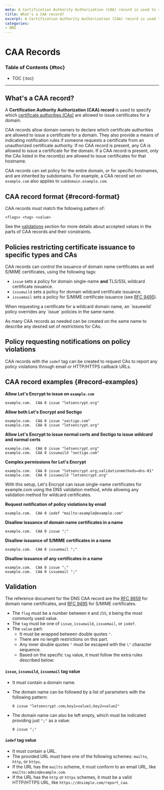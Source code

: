 ```yaml
---
meta: A Certification Authority Authorization (CAA) record is used to specify which certificate authorities (CAs) are allowed to issue certificates for a domain.
title: What's a CAA record?
excerpt: A Certification Authority Authorization (CAA) record is used to specify which certificate authorities (CAs) are allowed to issue certificates for a domain.
categories:
- DNS
---
```


# CAA Records

### Table of Contents {#toc}

* TOC
{:toc}

---

## What's a CAA record?

A **Certification Authority Authorization (CAA) record** is used to specify which [certificate authorities (CAs)](/articles/what-is-certificate-authority/) are allowed to issue certificates for a domain.

CAA records allow domain owners to declare which certificate authorities are allowed to issue a certificate for a domain. They also provide a means of indicating notification rules if someone requests a certificate from an unauthorized certificate authority. If no CAA record is present, any CA is allowed to issue a certificate for the domain. If a CAA record is present, only the CAs listed in the record(s) are allowed to issue certificates for that hostname.

CAA records can set policy for the entire domain, or for specific hostnames, and are inherited by subdomains. For example, a CAA record set on `example.com` also applies to `subdomain.example.com`.

## CAA record format {#record-format}

CAA records must match the following pattern of:

```
<flags> <tag> <value>
```

See the [validations](#validation) section for more details about accepted values in the parts of CAA records and their constraints.

## Policies restricting certificate issuance to specific types and CAs

CAA records can control the issuance of domain name certificates as well S/MIME certificates, using the following tags:

- `issue` sets a policy for domain single-name **and** TLS/SSL wildcard certificate issuance.
- `issuewild` sets a policy for domain wildcard certificate issuance.
- `issuemail` sets a policy for S/MIME certificate issuance (see [RFC 9495](https://datatracker.ietf.org/doc/rfc9495/)).

<warning>
When requesting a certificate for a wildcard domain name, an `issuewild` policy overrides any `issue` policies in the same name.
</warning>

As many CAA records as needed can be created on the same name to describe any desired set of restrictions for CAs.

## Policy requesting notifications on policy violations

CAA records with the `iodef` tag can be created to request CAs to report any policy violations through email or HTTP/HTTPS callback URLs.

## CAA record examples {#record-examples}

**Allow Let's Encrypt to issue on `example.com`**
```
example.com.  CAA 0 issue "letsencrypt.org"

```

**Allow both Let's Encrypt and Sectigo**
```
example.com.  CAA 0 issue "sectigo.com"
example.com.  CAA 0 issue "letsencrypt.org"
```

**Allow Let's Encrypt to issue normal certs and Sectigo to issue _wildcard_ and normal certs**

```
example.com.  CAA 0 issue "letsencrypt.org"
example.com.  CAA 0 issuewild "sectigo.com"
```

**Complex permissions for Let's Encrypt**

```
example.com.  CAA 0 issue "letsencrypt.org;validationmethods=dns-01"
example.com.  CAA 0 issuewild "letsencrypt.org"
```

With this setup, Let's Encrypt can issue single-name certificates for example.com using the DNS validation method, while allowing any validation method for wildcard certificates.

**Request notification of policy violations by email**

```
example.com.  CAA 0 iodef "mailto:example@example.com"
```

**Disallow issuance of domain name certificates in a name**

```
example.com.  CAA 0 issue ";"
```

**Disallow issuance of S/MIME certificates in a name**

```
example.com.  CAA 0 issuemail ";"
```

**Disallow issuance of any certificates in a name**

```
example.com.  CAA 0 issue ";"
example.com.  CAA 0 issuemail ";"
```

## Validation

The reference document for the DNS CAA record are the [RFC 8659](https://datatracker.ietf.org/doc/html/rfc8659) for domain name certificates, and [RFC 9495](https://datatracker.ietf.org/doc/rfc9495/) for S/MIME certificates.

- The `flag` must be a number between `0` and `255`, `0` being the most commonly used value.
- The `tag` must be one of `issue`, `issuewild`, `issuemail`, or `iodef`.
- The `value` part:
    - It must be wrapped between double quotes `"`.
    - There are no length restrictions on this part.
    - Any inner double quotes `"` must be escaped with the `\"` character sequence.
    - Based on the specific `tag` value, it must follow the extra rules described below:

#### `issue`, `issuewild`, `issuemail` tag value

- It must contain a domain name.
- The domain name can be followed by a list of parameters with the following pattern:

   ```
   0 issue "letsencrypt.com;key1=value1;key2=value2"
   ```

- The domain name can also be left empty, which must be indicated providing just `";"` as a value:

   ```
   0 issue ";"
   ```

#### `iodef` tag value

- It must contain a URL.
- The provided URL must have one of the following schemes: `mailto`, `http`, or `https`.
- If the URL has the `mailto` scheme, it must conform to an email URL, like `mailto:admin@example.com`.
- If the URL has the `http` or `https` schemes, it must be a valid HTTP/HTTPS URL, like `https://dnsimple.com/report_caa`.
